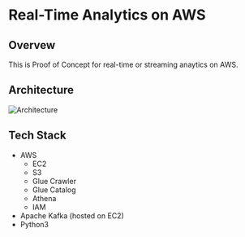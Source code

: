 # Real-Time Analytics on AWS

## Overvew 

This is Proof of Concept for real-time or streaming anaytics on AWS. 

## Architecture

![Architecture](https://github.com/iamavnish/stock-market-data-analysis/assets/13760927/5ba38201-3c3e-4fbd-8ff1-c5f9da943146)

## Tech Stack

- AWS
  - EC2
  - S3
  - Glue Crawler
  - Glue Catalog
  - Athena
  - IAM
- Apache Kafka (hosted on EC2)
- Python3


